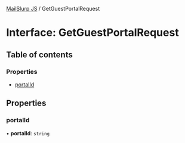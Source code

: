 [MailSlurp JS](../README.md) / GetGuestPortalRequest

# Interface: GetGuestPortalRequest

## Table of contents

### Properties

- [portalId](GetGuestPortalRequest.md#portalid)

## Properties

### portalId

• **portalId**: `string`

